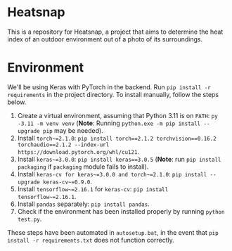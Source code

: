 # Heatsnap

This is a repository for Heatsnap, a project that aims to determine the heat index of an outdoor environment out of a photo of its surroundings.

# Environment

We'll be using Keras with PyTorch in the backend. Run `pip install -r requirements` in the project directory. To install manually, follow the steps below.

1. Create a virtual environment, assuming that Python 3.11 is on `PATH`: `py -3.11 -m venv venv` (**Note**: Running `python.exe -m pip install --upgrade pip` may be needed).
2. Install `torch~=2.1.0`: `pip install torch==2.1.2 torchvision==0.16.2 torchaudio==2.1.2 --index-url https://download.pytorch.org/whl/cu121`.
3. Install `keras~=3.0.0`: `pip install keras==3.0.5` (**Note**: run `pip install packaging` if `packaging` module fails to install).
4. Install `keras-cv for keras~=3.0.0 and torch~=2.1.0`: `pip install --upgrade keras-cv~=0.9.0`.
5. Install `tensorflow~=2.16.1` for `keras-cv`: `pip install tensorflow~=2.16.1`.
6. Install `pandas` separately: `pip install pandas`.
7. Check if the environment has been installed properly by running `python test.py`.

These steps have been automated in `autosetup.bat`, in the event that `pip install -r requirements.txt` does not function correctly.